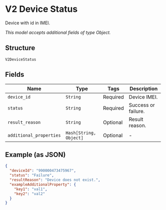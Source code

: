 
# V2 Device Status

Device with id in IMEI.

*This model accepts additional fields of type Object.*

## Structure

`V2DeviceStatus`

## Fields

| Name | Type | Tags | Description |
|  --- | --- | --- | --- |
| `device_id` | `String` | Required | Device IMEI. |
| `status` | `String` | Required | Success or failure. |
| `result_reason` | `String` | Optional | Result reason. |
| `additional_properties` | `Hash[String, Object]` | Optional | - |

## Example (as JSON)

```json
{
  "deviceId": "990000473475967",
  "status": "Failure",
  "resultReason": "Device does not exist.",
  "exampleAdditionalProperty": {
    "key1": "val1",
    "key2": "val2"
  }
}
```

